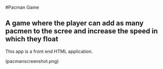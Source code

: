#Pacman Game
## A game where the player can add as many pacmen to the scree and increase the speed in which they float

This app is a front end HTML application. 

(pacmanscreenshot.png)